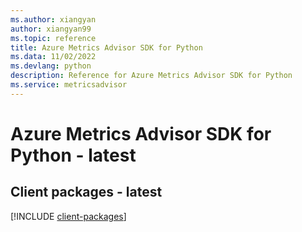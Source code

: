 ```yaml
---
ms.author: xiangyan
author: xiangyan99
ms.topic: reference
title: Azure Metrics Advisor SDK for Python
ms.data: 11/02/2022
ms.devlang: python
description: Reference for Azure Metrics Advisor SDK for Python
ms.service: metricsadvisor
---
```

# Azure Metrics Advisor SDK for Python - latest

## Client packages - latest
[!INCLUDE [client-packages](metrics-advisor-client-index.md)]
